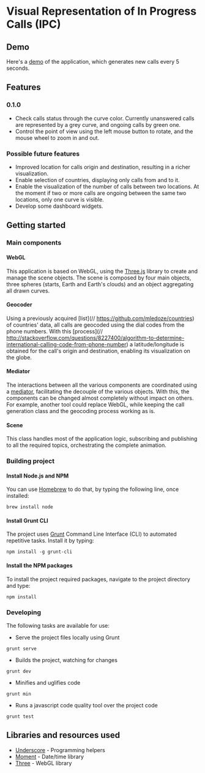 # Visual Representation of In Progress Calls (IPC)

## Demo

Here's a [demo](http://examples.jnantunes.com/calls/examples/) of the application, which generates new calls every 5 seconds.

## Features

### 0.1.0

* Check calls status through the curve color. Currently unanswered calls are represented by a grey curve, and ongoing calls by green one.
* Control the point of view using the left mouse button to rotate, and the mouse wheel to zoom in and out.

### Possible future features

* Improved location for calls origin and destination, resulting in a richer visualization.
* Enable selection of countries, displaying only calls from and to it.
* Enable the visualization of the number of calls between two locations. At the moment if two or more calls are ongoing between the same two locations, only one curve is visible.
* Develop some dashboard widgets.

## Getting started

### Main components

#### WebGL

This application is based on WebGL, using the [Three.js](http://threejs.org/) library to create and manage the scene objects. The scene is composed by four main objects, three spheres (starts, Earth and Earth's clouds) and an object aggregating all drawn curves.

#### Geocoder

Using a previously acquired [list](// https://github.com/mledoze/countries) of countries' data, all calls are geocoded using the dial codes from the phone numbers. With this [process](// http://stackoverflow.com/questions/8227400/algorithm-to-determine-international-calling-code-from-phone-number) a latitude/longitude is obtained for the call's origin and destination, enabling its visualization on the globe.

#### Mediator

The interactions between all the various components are coordinated using a [mediator](http://addyosmani.com/resources/essentialjsdesignpatterns/book/#mediatorpatternjavascript), facilitating the decouple of the various objects. With this, the components can be changed almost completely without impact on others. For example, another tool could replace WebGL, while keeping the call generation class and the geocoding process working as is.

#### Scene

This class handles most of the application logic, subscribing and publishing to all the required topics, orchestrating the complete animation.

### Building project

#### Install Node.js and NPM

You can use [Homebrew](http://brew.sh/) to do that, by typing the following line, once installed:

```
brew install node
```

#### Install Grunt CLI

The project uses [Grunt](http://gruntjs.com/) Command Line Interface (CLI) to automated repetitive tasks. Install it by typing:

```
npm install -g grunt-cli
```

#### Install the NPM packages

To install the project required packages, navigate to the project directory and type:

```
npm install
```

### Developing

The following tasks are available for use:

* Serve the project files locally using Grunt
```
grunt serve
```
* Builds the project, watching for changes
```
grunt dev
```
* Minifies and uglifies code
```
grunt min
```
* Runs a javascript code quality tool over the project code
```
grunt test
```

## Libraries and resources used

* [Underscore](http://underscorejs.org/) - Programming helpers
* [Moment](http://momentjs.com/) - Date/time library
* [Three](http://threejs.org/) - WebGL library
